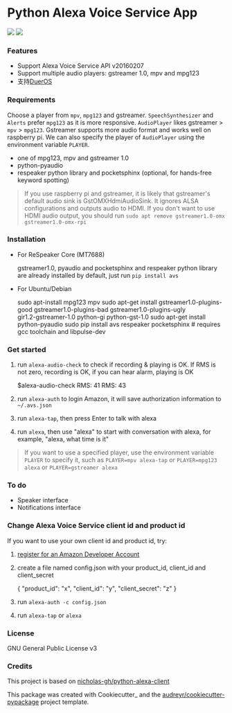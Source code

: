 Python Alexa Voice Service App
==============================

[![](https://img.shields.io/pypi/v/avs.svg)](https://pypi.python.org/pypi/avs)
[![](https://img.shields.io/travis/respeaker/avs.svg)](https://travis-ci.org/respeaker/avs)

### Features
* Support Alexa Voice Service API v20160207
* Support multiple audio players: gstreamer 1.0, mpv and mpg123
* 支持[DuerOS](https://github.com/respeaker/avs/wiki/%E4%BD%BF%E7%94%A8DuerOS%E7%9A%84AVS%E5%85%BC%E5%AE%B9%E6%9C%8D%E5%8A%A1)


### Requirements

Choose a player from `mpv`, `mpg123` and gstreamer.
`SpeechSynthesizer` and `Alerts` prefer `mpg123` as it is more responsive.
`AudioPlayer` likes gstreamer > `mpv` > `mpg123`. Gstreamer supports more audio format and works well on raspberry pi. We can also specify the player of `AudioPlayer` using the environment variable `PLAYER`.

* one of mpg123, mpv and gstreamer 1.0
* python-pyaudio
* respeaker python library and pocketsphinx (optional, for hands-free keyword spotting)

>If you use raspberry pi and gstreamer, it is likely that gstreamer's default audio sink is GstOMXHdmiAudioSink. It ignores ALSA configurations and outputs audio to HDMI. If you don't want to use HDMI audio output, you should run `sudo apt remove gstreamer1.0-omx gstreamer1.0-omx-rpi`

### Installation
* For ReSpeaker Core (MT7688)

  gstreamer1.0, pyaudio and pocketsphinx and respeaker python library are already installed by default, just run `pip install avs`

* For Ubuntu/Debian

    sudo apt-install mpg123 mpv
    sudo apt-get install gstreamer1.0-plugins-good gstreamer1.0-plugins-bad gstreamer1.0-plugins-ugly \
    gir1.2-gstreamer-1.0 python-gi python-gst-1.0
    sudo apt-get install python-pyaudio
    sudo pip install avs respeaker pocketsphinx  # requires gcc toolchain and libpulse-dev

### Get started

1. run ``alexa-audio-check`` to check if recording & playing is OK. If RMS is not zero, recording is OK, if you can hear alarm, playing is OK

    $alexa-audio-check
    RMS: 41
    RMS: 43

2. run `alexa-auth` to login Amazon, it will save authorization information to `~/.avs.json`
3. run `alexa-tap`, then press Enter to talk with alexa
4. run `alexa`, then use "alexa" to start with conversation with alexa, for example, "alexa, what time is it"

>If you want to use a specified player, use the environment variable `PLAYER` to specify it, such as `PLAYER=mpv alexa-tap` or `PLAYER=mpg123 alexa` or `PLAYER=gstreamer alexa`

### To do
* Speaker interface
* Notifications interface

### Change Alexa Voice Service client id and product id
If you want to use your own  client id and product id, try:

1. [register for an Amazon Developer Account](https://github.com/alexa/alexa-avs-raspberry-pi#61---register-your-product-and-create-a-security-profile)

2. create a file named config.json with your product_id, client_id and client_secret

    {
        "product_id": "x",
        "client_id": "y",
        "client_secret": "z"
    }

3. run `alexa-auth -c config.json`

4. run `alexa-tap` or `alexa`

### License
GNU General Public License v3


### Credits
This project is based on [nicholas-gh/python-alexa-client](https://github.com/nicholas-gh/python-alexa-client)

This package was created with Cookiecutter_ and the [audreyr/cookiecutter-pypackage](https://github.com/audreyr/cookiecutter-pypackage) project template.
